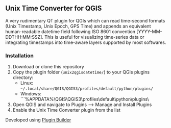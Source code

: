 ## Unix Time Converter for QGIS
A very rudimentary QT plugin for QGIs which can read time-second formats (Unix Timestamp, Unix Epoch, GPS Time) and appends an equivalent human-readable datetime field following ISO 8601 convention [YYYY-MM-DDTHH:MM:SSZ]. This is useful for visualizing time-series data or integrating timestamps into time-aware layers supported by most softwares.

### Installation
1. Download or clone this repository
2. Copy the plugin folder (```unix2qgisdatetime/```) to your QGIs plugins directory:
   - Linux: ```~/.local/share/QGIS/QGIS3/profiles/default/python/plugins/```
   - Windows: ```%APPDATA%\QGIS\QGIS3\profiles\default\python\plugins\
3. Open QGIS and navigate to Plugins --> Manage and Install Plugins
4. Enable the Unix Time Converter plugin from the list

Developed using [Plugin Builder](https://plugins.qgis.org/plugins/pluginbuilder/)
